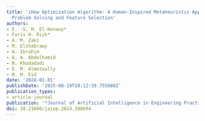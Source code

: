 ```yaml
---
title: 'iHow Optimization Algorithm: A Human-Inspired Metaheuristic Approach for Complex
  Problem Solving and Feature Selection'
authors:
- E. -S. M. El-Kenawy*
- Faris H. Rizk*
- A. M. Zaki
- M. Elshabrawy
- A. Ibrahim
- A. A. Abdelhamid
- N. Khodadadi
- E. M. Almetwally
- M. M. Eid
date: '2024-01-01'
publishDate: '2025-08-18T10:12:39.755680Z'
publication_types:
- article-journal
publication: '*Journal of Artificial Intelligence in Engineering Practice*'
doi: 10.21608/jaiep.2024.386694
---
```

